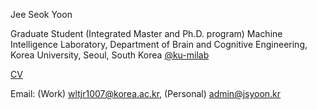 Jee Seok Yoon

Graduate Student (Integrated Master and Ph.D. program)
Machine Intelligence Laboratory,
Department of Brain and Cognitive Engineering,
Korea University, Seoul, South Korea
[@ku-milab](https://github.com/ku-milab)

[CV](https://github.com/wltjr1007/wltjr1007.github.io/raw/master/190118_CV_YJS.pdf)

Email: (Work) wltjr1007@korea.ac.kr, (Personal) admin@jsyoon.kr
